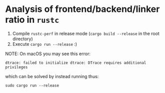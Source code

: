 # Analysis of frontend/backend/linker ratio in `rustc`

1) Compile `rustc-perf` in release mode (`cargo build --release` in the root directory)
2) Execute `cargo run --release` :)

NOTE: On macOS you may see this error:

```
dtrace: failed to initialize dtrace: DTrace requires additional privileges
```

which can be solved by instead running thus:

```
sudo cargo run --release
```
